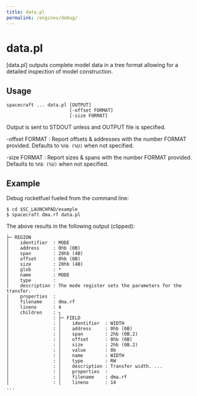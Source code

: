 ```yaml
---
title: data.pl
permalink: /engines/debug/
---
```

[{{page.title}}]: {{site.engine_baseurl}}/{{page.title}}


data.pl
===========

[data.pl] outputs complete model data in a tree format allowing for a 
detailed inspection of model construction.


Usage
-----

```
spacecraft ... data.pl [OUTPUT]
                       [-offset FORMAT] 
                       [-size FORMAT] 
```

Output is sent to STDOUT unless and OUTPUT file is specified.

-offset FORMAT
  : Report offsets & addresses with the number FORMAT provided.
    Defaults to `%hb (%U)` when not specified.

-size FORMAT
  : Report sizes & spans with the number FORMAT provided.
    Defaults to `%hb (%U)` when not specified.


Example
-------

Debug rocketfuel fueled from the command line:

```
$ cd $SC_LAUNCHPAD/example
$ spacecraft dma.rf data.pl
```

The above results in the following output (clipped):

```
├─ REGION
│    identifier  : MODE
│    address     : 0hb (0B)
│    span        : 20hb (4B)
│    offset      : 0hb (0B)
│    size        : 20hb (4B)
│    glob        : *
│    name        : MODE
│    type        : 
│    description : The mode register sets the parameters for the transfer.
│    properties  : 
│    filename    : dma.rf
│    lineno      : 4
│    children    : ┐
│                : ├─ FIELD
│                : │    identifier  : WIDTH
│                : │    address     : 0hb (0B)
│                : │    span        : 2hb (0B.2)
│                : │    offset      : 0hb (0B)
│                : │    size        : 2hb (0B.2)
│                : │    value       : 0b
│                : │    name        : WIDTH
│                : │    type        : RW
│                : │    description : Transfer width. ...
│                : │    properties  : 
│                : │    filename    : dma.rf
│                : │    lineno      : 14
...
```
